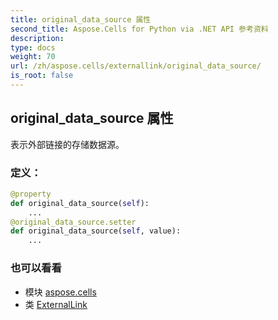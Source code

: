 ```yaml
---
title: original_data_source 属性
second_title: Aspose.Cells for Python via .NET API 参考资料
description:
type: docs
weight: 70
url: /zh/aspose.cells/externallink/original_data_source/
is_root: false
---
```

## original_data_source 属性

表示外部链接的存储数据源。
### 定义：
```python
@property
def original_data_source(self):
    ...
@original_data_source.setter
def original_data_source(self, value):
    ...
```

### 也可以看看
* 模块 [aspose.cells](../../)
* 类 [ExternalLink](/cells/python-net/zh/aspose.cells/externallink)

